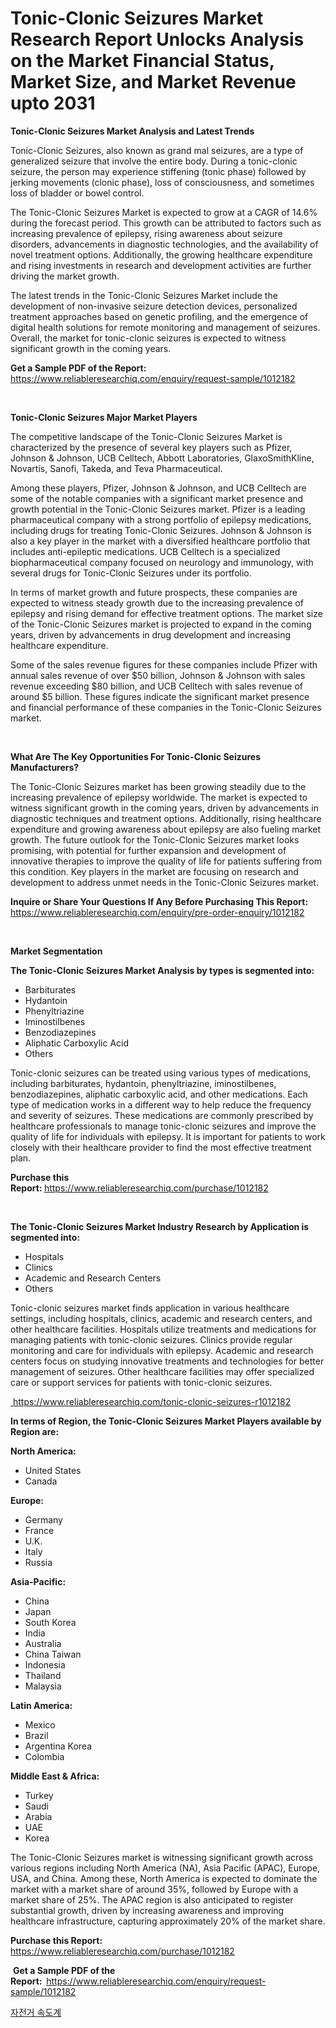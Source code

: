<p><h1>Tonic-Clonic Seizures Market Research Report Unlocks Analysis on the Market Financial Status, Market Size, and Market Revenue upto 2031</h1></p><p><strong>Tonic-Clonic Seizures Market Analysis and Latest Trends</strong></p>
<p><p>Tonic-Clonic Seizures, also known as grand mal seizures, are a type of generalized seizure that involve the entire body. During a tonic-clonic seizure, the person may experience stiffening (tonic phase) followed by jerking movements (clonic phase), loss of consciousness, and sometimes loss of bladder or bowel control.</p><p>The Tonic-Clonic Seizures Market is expected to grow at a CAGR of 14.6% during the forecast period. This growth can be attributed to factors such as increasing prevalence of epilepsy, rising awareness about seizure disorders, advancements in diagnostic technologies, and the availability of novel treatment options. Additionally, the growing healthcare expenditure and rising investments in research and development activities are further driving the market growth.</p><p>The latest trends in the Tonic-Clonic Seizures Market include the development of non-invasive seizure detection devices, personalized treatment approaches based on genetic profiling, and the emergence of digital health solutions for remote monitoring and management of seizures. Overall, the market for tonic-clonic seizures is expected to witness significant growth in the coming years.</p></p>
<p><strong>Get a Sample PDF of the Report:&nbsp;</strong> <a href="https://www.reliableresearchiq.com/enquiry/request-sample/1012182">https://www.reliableresearchiq.com/enquiry/request-sample/1012182</a></p>
<p>&nbsp;</p>
<p><strong>Tonic-Clonic Seizures Major Market Players</strong></p>
<p><p>The competitive landscape of the Tonic-Clonic Seizures Market is characterized by the presence of several key players such as Pfizer, Johnson & Johnson, UCB Celltech, Abbott Laboratories, GlaxoSmithKline, Novartis, Sanofi, Takeda, and Teva Pharmaceutical. </p><p>Among these players, Pfizer, Johnson & Johnson, and UCB Celltech are some of the notable companies with a significant market presence and growth potential in the Tonic-Clonic Seizures market. Pfizer is a leading pharmaceutical company with a strong portfolio of epilepsy medications, including drugs for treating Tonic-Clonic Seizures. Johnson & Johnson is also a key player in the market with a diversified healthcare portfolio that includes anti-epileptic medications. UCB Celltech is a specialized biopharmaceutical company focused on neurology and immunology, with several drugs for Tonic-Clonic Seizures under its portfolio.</p><p>In terms of market growth and future prospects, these companies are expected to witness steady growth due to the increasing prevalence of epilepsy and rising demand for effective treatment options. The market size of the Tonic-Clonic Seizures market is projected to expand in the coming years, driven by advancements in drug development and increasing healthcare expenditure.</p><p>Some of the sales revenue figures for these companies include Pfizer with annual sales revenue of over $50 billion, Johnson & Johnson with sales revenue exceeding $80 billion, and UCB Celltech with sales revenue of around $5 billion. These figures indicate the significant market presence and financial performance of these companies in the Tonic-Clonic Seizures market.</p></p>
<p>&nbsp;</p>
<p><strong>What Are The Key Opportunities For Tonic-Clonic Seizures Manufacturers?</strong></p>
<p><p>The Tonic-Clonic Seizures market has been growing steadily due to the increasing prevalence of epilepsy worldwide. The market is expected to witness significant growth in the coming years, driven by advancements in diagnostic techniques and treatment options. Additionally, rising healthcare expenditure and growing awareness about epilepsy are also fueling market growth. The future outlook for the Tonic-Clonic Seizures market looks promising, with potential for further expansion and development of innovative therapies to improve the quality of life for patients suffering from this condition. Key players in the market are focusing on research and development to address unmet needs in the Tonic-Clonic Seizures market.</p></p>
<p><strong>Inquire or Share Your Questions If Any Before Purchasing This Report:</strong> <a href="https://www.reliableresearchiq.com/enquiry/pre-order-enquiry/1012182">https://www.reliableresearchiq.com/enquiry/pre-order-enquiry/1012182</a></p>
<p>&nbsp;</p>
<p><strong>Market Segmentation</strong></p>
<p><strong>The Tonic-Clonic Seizures Market Analysis by types is segmented into:</strong></p>
<p><ul><li>Barbiturates</li><li>Hydantoin</li><li>Phenyltriazine</li><li>Iminostilbenes</li><li>Benzodiazepines</li><li>Aliphatic Carboxylic Acid</li><li>Others</li></ul></p>
<p><p>Tonic-clonic seizures can be treated using various types of medications, including barbiturates, hydantoin, phenyltriazine, iminostilbenes, benzodiazepines, aliphatic carboxylic acid, and other medications. Each type of medication works in a different way to help reduce the frequency and severity of seizures. These medications are commonly prescribed by healthcare professionals to manage tonic-clonic seizures and improve the quality of life for individuals with epilepsy. It is important for patients to work closely with their healthcare provider to find the most effective treatment plan.</p></p>
<p><strong>Purchase this Report:&nbsp;</strong><a href="https://www.reliableresearchiq.com/purchase/1012182">https://www.reliableresearchiq.com/purchase/1012182</a></p>
<p>&nbsp;</p>
<p><strong>The Tonic-Clonic Seizures Market Industry Research by Application is segmented into:</strong></p>
<p><ul><li>Hospitals</li><li>Clinics</li><li>Academic and Research Centers</li><li>Others</li></ul></p>
<p><p>Tonic-clonic seizures market finds application in various healthcare settings, including hospitals, clinics, academic and research centers, and other healthcare facilities. Hospitals utilize treatments and medications for managing patients with tonic-clonic seizures. Clinics provide regular monitoring and care for individuals with epilepsy. Academic and research centers focus on studying innovative treatments and technologies for better management of seizures. Other healthcare facilities may offer specialized care or support services for patients with tonic-clonic seizures.</p></p>
<p><a href="https://www.reliableresearchiq.com/tonic-clonic-seizures-r1012182">&nbsp;https://www.reliableresearchiq.com/tonic-clonic-seizures-r1012182</a></p>
<p><strong>In terms of Region, the Tonic-Clonic Seizures Market Players available by Region are:</strong></p>
<p>
    <p> <strong> North America: </strong>
        <ul>
            <li>United States</li>
            <li>Canada</li>
        </ul>
        </p> 
    <p> <strong> Europe: </strong>
        <ul>
            <li>Germany</li>
            <li>France</li>
            <li>U.K.</li>
            <li>Italy</li>
            <li>Russia</li>
        </ul>
        </p> 
    <p> <strong> Asia-Pacific: </strong>
        <ul>
            <li>China</li>
            <li>Japan</li>
            <li>South Korea</li>
            <li>India</li>
            <li>Australia</li>
            <li>China Taiwan</li>
            <li>Indonesia</li>
            <li>Thailand</li>
            <li>Malaysia</li>
        </ul>
        </p> 
    <p> <strong> Latin America: </strong>
        <ul>
            <li>Mexico</li>
            <li>Brazil</li>
            <li>Argentina Korea</li>
            <li>Colombia</li>
        </ul>
        </p> 
    <p> <strong> Middle East & Africa: </strong>
        <ul>
            <li>Turkey</li>
            <li>Saudi</li>
            <li>Arabia</li>
            <li>UAE</li>
            <li>Korea</li>
        </ul>
    </p>
    </p>
<p><p>The Tonic-Clonic Seizures market is witnessing significant growth across various regions including North America (NA), Asia Pacific (APAC), Europe, USA, and China. Among these, North America is expected to dominate the market with a market share of around 35%, followed by Europe with a market share of 25%. The APAC region is also anticipated to register substantial growth, driven by increasing awareness and improving healthcare infrastructure, capturing approximately 20% of the market share.</p></p>
<p><strong>Purchase this Report: </strong><a href="https://www.reliableresearchiq.com/purchase/1012182">https://www.reliableresearchiq.com/purchase/1012182</a></p>
<p>&nbsp;<strong>Get a Sample PDF of the Report:&nbsp;&nbsp;</strong><a href="https://www.reliableresearchiq.com/enquiry/request-sample/1012182">https://www.reliableresearchiq.com/enquiry/request-sample/1012182</a></p>
<p><strong></strong></p>
<p><p><a href="https://github.com/mpodehpw07370073/Market-Research-Report-List-3/blob/main/612188973853.md">자전거 속도계</a></p></p>